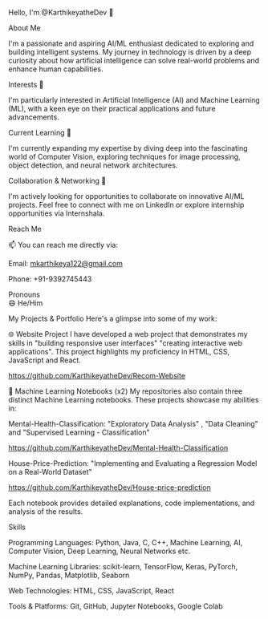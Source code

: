 Hello, I'm @KarthikeyatheDev 👋  

About Me  

I'm a passionate and aspiring AI/ML enthusiast dedicated to exploring and building intelligent systems. My journey in technology is driven by a deep curiosity about how artificial intelligence can solve real-world problems and enhance human capabilities.

Interests 👀  

I'm particularly interested in Artificial Intelligence (AI) and Machine Learning (ML), with a keen eye on their practical applications and future advancements.

Current Learning 🌱 

I'm currently expanding my expertise by diving deep into the fascinating world of Computer Vision, exploring techniques for image processing, object detection, and neural network architectures.

Collaboration & Networking 💞️  

I'm actively looking for opportunities to collaborate on innovative AI/ML projects. Feel free to connect with me on LinkedIn or explore internship opportunities via Internshala.

Reach Me  

📫 You can reach me directly via:

Email: mkarthikeya122@gmail.com  

Phone: +91-9392745443

Pronouns  
😄 He/Him

My Projects & Portfolio
Here's a glimpse into some of my work:

🌐 Website Project
I have developed a web project that demonstrates my skills in "building responsive user interfaces" "creating interactive web applications". This project highlights my proficiency in HTML, CSS, JavaScript and React.

https://github.com/KarthikeyatheDev/Recom-Website

🧠 Machine Learning Notebooks (x2)
My repositories also contain three distinct Machine Learning notebooks. These projects showcase my abilities in:

Mental-Health-Classification: "Exploratory Data Analysis" , "Data Cleaning" and "Supervised Learning - Classification"

https://github.com/KarthikeyatheDev/Mental-Health-Classification

House-Price-Prediction: "Implementing and Evaluating a Regression Model on a Real-World Dataset"

https://github.com/KarthikeyatheDev/House-price-prediction

Each notebook provides detailed explanations, code implementations, and analysis of the results.

Skills

Programming Languages: Python, Java, C, C++, Machine Learning, AI, Computer Vision, Deep Learning, Neural Networks etc.

Machine Learning Libraries: scikit-learn, TensorFlow, Keras, PyTorch, NumPy, Pandas, Matplotlib, Seaborn

Web Technologies: HTML, CSS, JavaScript, React

Tools & Platforms: Git, GitHub, Jupyter Notebooks, Google Colab
